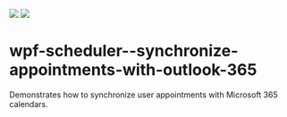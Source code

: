 <!-- default badges list -->
![](https://img.shields.io/endpoint?url=https://codecentral.devexpress.com/api/v1/VersionRange/723089508/23.2.1%2B)
[![](https://img.shields.io/badge/📖_How_to_use_DevExpress_Examples-e9f6fc?style=flat-square)](https://docs.devexpress.com/GeneralInformation/403183)
<!-- default badges end -->
# wpf-scheduler--synchronize-appointments-with-outlook-365
Demonstrates how to synchronize user appointments with Microsoft 365 calendars.

